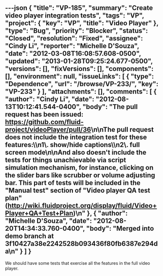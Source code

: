 ---json
{
  "title": "VP-185",
  "summary": "Create video player integration tests",
  "tags": "VP",
  "project": {
    "key": "VP",
    "title": "Video Player"
  },
  "type": "Bug",
  "priority": "Blocker",
  "status": "Closed",
  "resolution": "Fixed",
  "assignee": "Cindy Li",
  "reporter": "Michelle D'Souza",
  "date": "2012-03-08T16:08:57.608-0500",
  "updated": "2013-01-28T09:25:24.677-0500",
  "versions": [],
  "fixVersions": [],
  "components": [],
  "environment": null,
  "issueLinks": [
    {
      "type": "Dependence",
      "url": "/browse/VP-233/",
      "key": "VP-233"
    }
  ],
  "attachments": [],
  "comments": [
    {
      "author": "Cindy Li",
      "date": "2012-08-13T10:12:41.544-0400",
      "body": "The pull request has been issued: <https://github.com/fluid-project/videoPlayer/pull/36>\n\nThe pull request does not include the integration test for these features:\\\n1\\. show/hide captions\\\n2\\. full screen mode\n\nAnd also doesn't include the tests for things unachievable via script simulation mechanism, for instance, clicking on the slider bars like scrubber or volume adjusting bar. This part of tests will be included in the \"Manual test\" section of \"Video player QA test plan\" (<http://wiki.fluidproject.org/display/fluid/Video+Player+QA+Test+Plan>)\n"
    },
    {
      "author": "Michelle D'Souza",
      "date": "2012-08-20T14:34:33.760-0400",
      "body": "Merged into demo branch at 3f10427a38e2242528b093436f80fb6387e294da\n"
    }
  ]
}
---
We should have some tests that exercise all the features in the full video player.&#x20;

        